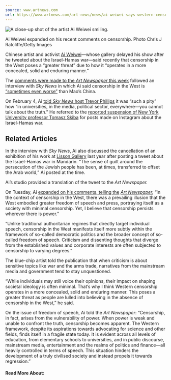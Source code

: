 ```yaml
---
source: www.artnews.com
url: https://www.artnews.com/art-news/news/ai-weiwei-says-western-censorship-more-concealed-poses-greater-threat-1234695441/
---
```


![A close-up shot of the artist Ai Weiwei smiling.](https://www.artnews.com/wp-content/uploads/2023/11/GettyImages-1236159105.jpg?w=1200)

Ai Weiwei expanded on his recent comments on censorship. Photo Chris J Ratcliffe/Getty Images

Chinese artist and activist [Ai Weiwei](https://www.artnews.com/t/ai-weiwei/)—whose gallery delayed his show after he tweeted about the Israel-Hamas war—said recently that censorship in the West poses a “greater threat” due to how it “operates in a more concealed, solid and enduring manner.”

The [comments were made to the _Art Newspaper_ this week](https://www.theartnewspaper.com/2024/02/06/ai-weiwei-criticises-fragile-state-of-western-democracy-following-sky-news-interview) followed an interview with _Sky News_ in which Ai said censorship in the West is [“sometimes even worse”](https://www.artnews.com/art-news/news/ai-weiwei-censorship-west-china-israel-hamas-war-gaza-1234695044/) than Mao’s China.

On February 4, Ai [told _Sky News_ host Trevor Phillips](https://www.youtube.com/watch?v=SaZmKCTYYl8) it was “such a pity” how “in universities, in the media, political sector, everywhere—you cannot talk about the truth.” He referred to the [reported suspension of New York University professor Tomasz Skiba](https://nyunews.com/news/2024/02/02/nyu-suspends-steinhardt-professor/) for posts made on Instagram about the Israel-Hamas war.

## Related Articles

In the interview with _Sky News_, Ai also discussed the cancellation of an exhibition of his work at [Lisson Gallery](https://www.artnews.com/t/lisson-gallery/) last year after posting a tweet about the Israel-Hamas war in Mandarin. “The sense of guilt around the persecution of the Jewish people has been, at times, transferred to offset the Arab world,” Ai posted at the time.

Ai’s studio provided a translation of the tweet to the _Art Newspaper._

On Tuesday, Ai [expanded on his comments, telling the](https://www.theartnewspaper.com/2024/02/06/ai-weiwei-criticises-fragile-state-of-western-democracy-following-sky-news-interview) _[Art Newspaper](https://www.theartnewspaper.com/2024/02/06/ai-weiwei-criticises-fragile-state-of-western-democracy-following-sky-news-interview),_ “In the context of censorship in the West, there was a prevailing illusion that the West embodied greater freedom of speech and press, portraying itself as a society with minimal censorship. Yet, I believe that censorship persists wherever there is power.”

“Unlike traditional authoritarian regimes that directly target individual speech, censorship in the West manifests itself more subtly within the framework of so-called democratic politics and the broader concept of so-called freedom of speech. Criticism and dissenting thoughts that diverge from the established values and corporate interests are often subjected to censorship to varying degrees.”

The blue-chip artist told the publication that when criticism is about sensitive topics like war and the arms trade, narratives from the mainstream media and government tend to stay unquestioned.

“While individuals may still voice their opinions, their impact on shaping societal ideology is often minimal. That’s why I think Western censorship operates in a more concealed, solid and enduring manner. This poses a greater threat as people are lulled into believing in the absence of censorship in the West,” he said.

On the issue of freedom of speech, Ai told the _Art Newspaper_: “Censorship, in fact, arises from the vulnerability of power. When power is weak and unable to confront the truth, censorship becomes apparent. The Western framework, despite its aspirations towards advocating for science and other fields, finds itself in a fragile state today. It is evident across all levels of education, from elementary schools to universities, and in public discourse, mainstream media, entertainment and the realms of politics and finance—all heavily controlled in terms of speech. This situation hinders the development of a truly civilised society and instead propels it towards regression.”

#### Read More About:
